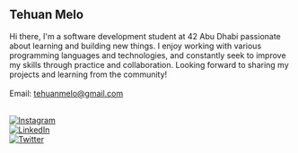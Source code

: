 
## Tehuan Melo
Hi there, I'm a software development student at 42 Abu Dhabi passionate about learning and building new things. I enjoy working with various programming languages and technologies, and constantly seek to improve my skills through practice and collaboration. Looking forward to sharing my projects and learning from the community!<br><br>
Email: tehuanmelo@gmail.com
<br>
<br>

[![Instagram](https://img.shields.io/badge/Instagram-%23E4405F.svg?logo=Instagram&logoColor=white)](https://instagram.com/tehuanmelo) 
<br>
[![LinkedIn](https://img.shields.io/badge/LinkedIn-%230077B5.svg?logo=linkedin&logoColor=white)](https://linkedin.com/in/tehuanmelo) 
<br>
[![Twitter](https://img.shields.io/badge/Twitter-%231DA1F2.svg?logo=Twitter&logoColor=white)](https://twitter.com/tehuanmelo) 


<!-- Proudly created with GPRM ( https://gprm.itsvg.in ) -->
